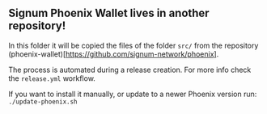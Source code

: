 ## Signum Phoenix Wallet lives in another repository!

In this folder it will be copied the files of the folder `src/` from the repository (phoenix-wallet)[https://github.com/signum-network/phoenix].

The process is automated during a release creation. For more info check the `release.yml` workflow.

If you want to install it manually, or update to a newer Phoenix version run: `./update-phoenix.sh`
